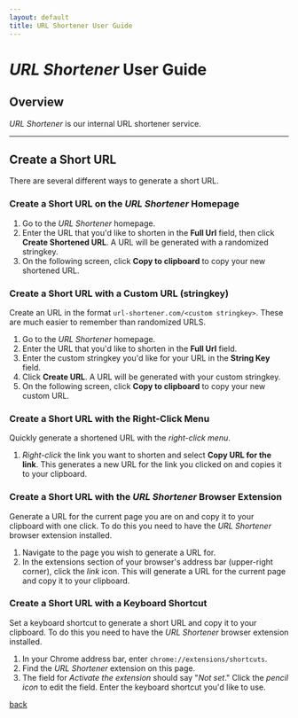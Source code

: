 ```yaml
---
layout: default
title: URL Shortener User Guide
---
```


# _URL Shortener_ User Guide

## Overview

_URL Shortener_ is our internal URL shortener service.

---

## Create a Short URL

There are several different ways to generate a short URL.

### Create a Short URL on the _URL Shortener_ Homepage

1. Go to the _URL Shortener_ homepage.
1. Enter the URL that you'd like to shorten in the **Full Url** field, then click **Create Shortened URL**. A URL will be generated with a randomized stringkey.
1. On the following screen, click **Copy to clipboard** to copy your new shortened URL.

### Create a Short URL with a Custom URL (stringkey)

Create an URL in the format ```url-shortener.com/<custom stringkey>```. These are much easier to remember than randomized URLS.

1. Go to the _URL Shortener_ homepage.
1. Enter the URL that you'd like to shorten in the **Full Url** field.
1. Enter the custom stringkey you'd like for your URL in the **String Key** field.
1. Click **Create URL**. A URL will be generated with your custom stringkey.
1. On the following screen, click **Copy to clipboard** to copy your new custom URL.

### Create a Short URL with the Right-Click Menu

Quickly generate a shortened URL with the _right-click menu_.

1. _Right-click_ the link you want to shorten and select **Copy URL for the link**. This generates a new URL for the link you clicked on and copies it to your clipboard.

### Create a Short URL with the _URL Shortener_ Browser Extension

Generate a URL for the current page you are on and copy it to your clipboard with one click. To do this you need to have the _URL Shortener_ browser extension installed.

1. Navigate to the page you wish to generate a URL for.
1. In the extensions section of your browser's address bar (upper-right corner), click the _link_ icon. This will generate a URL for the current page and copy it to your clipboard.

### Create a Short URL with a Keyboard Shortcut

Set a keyboard shortcut to generate a short URL and copy it to your clipboard. To do this you need to have the _URL Shortener_ browser extension installed.

1. In your Chrome address bar, enter ```chrome://extensions/shortcuts```.
1. Find the _URL Shortener_ extension on this page.
1. The field for _Activate the extension_ should say "_Not set_." Click the _pencil icon_ to edit the field. Enter the keyboard shortcut you'd like to use.

[back](./)
